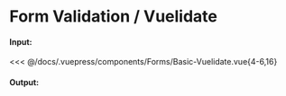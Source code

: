 # Form Validation / Vuelidate

#### Input:

<<< @/docs/.vuepress/components/Forms/Basic-Vuelidate.vue{4-6,16}

#### Output:

<Forms-Basic-Vuelidate />

